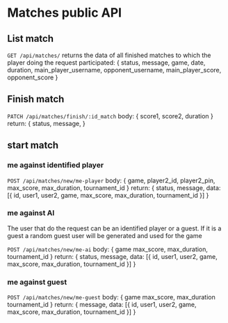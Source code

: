 # Matches public API 

## List match
`GET /api/matches/`
returns the data of all finished matches to which the player doing the request participated:
{
	status,
	message,
	game,
	date,
	duration,
	main_player_username,
	opponent_username,
	main_player_score,
	opponent_score
}

## Finish match
`PATCH /api/matches/finish/:id_match`
body:
{
	score1,
	score2,
	duration
}
return:
{
	status,
	message,
}


## start match
### me against identified player
`POST /api/matches/new/me-player`
body:
{
	game,
	player2_id,
	player2_pin,
	max_score,
	max_duration,
	tournament_id
}
return:
{
	status,
	message,
	data: [{
		id,
		user1,
		user2,
		game,
		max_score,
		max_duration,
		tournament_id
		}]
}
### me against AI
The user that do the request can be an identified player or a guest. If it is a guest a random guest user will be generated and used for the game

`POST /api/matches/new/me-ai`
body:
{
	game
	max_score,
	max_duration,
	tournament_id
}
return:
{
	status,
	message,
	data: [{
		id,
		user1,
		user2,
		game,
		max_score,
		max_duration,
		tournament_id
		}]
}
### me against guest
`POST /api/matches/new/me-guest`
body:
{
	game
	max_score,
	max_duration
	tournament_id
}
return:
{
	message,
	data: [{
		id,
		user1,
		user2,
		game,
		max_score,
		max_duration,
		tournament_id
		}]
}